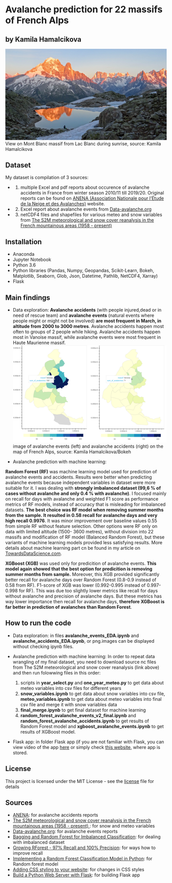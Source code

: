 # Avalanche prediction for 22 massifs of French Alps

## by Kamila Hamalcikova

![](readme.assets/view_lac_blanc.jpg)
View on Mont Blanc massif from Lac Blanc during sunrise, source: Kamila Hamalcikova

## Dataset

My dataset is compilation of 3 sources:
- 1) multiple Excel and pdf reports about occurence of avalanche accidents in France from winter season 2010/11 till 2019/20. Original reports can be found on [ANENA (Association Nationale pour l’Étude de la Neige et des Avalanches)](https://www.anena.org/5041-bilan-des-accidents.htm) website.
- 2) Excel report about avalanche events from [Data-avalanche.org](http://www.data-avalanche.org/)
- 3) netCDF4 files and shapefiles for various meteo and snow variables from [The S2M meteorological and snow cover reanalysis in the French mountainous areas (1958 - present)](https://en.aeris-data.fr/metadata/?865730e8-edeb-4c6b-ae58-80f95166509b)

## Installation

- Anaconda
- Jupyter Notebook
- Python 3.6
- Python libraries (Pandas, Numpy, Geopandas, Scikit-Learn, Bokeh, Matplotlib,
    Seaborn, Glob, Json, Datetime, Pathlib, NetCDF4, Xarray)
- Flask

## Main findings

- Data exploration: **Avalanche accidents** (with people injured,dead or in need of rescue team) and **avalanche events** (natural events where people might or might not be involved) **are most frequent in March, in altitude from 2000 to 3000 metres**. Avalanche accidents happen most often to groups of 2 people while hiking. Avalanche accidents happen most in Vanoise massif, while avalanche events were most frequent in Haute Maurienne massif.
![](readme.assets/bokeh_maps.png)
image of avalanche events (left) and avalanche accidents (right) on the map of French Alps, source: Kamila Hamalcikova/Bokeh

- Avalanche prediction with machine learning:

**Random Forest (RF)** was machine learning model used for prediction of avalanche events and accidents. Results were better when predicting avalanche events because independent variables in dataset were more suitable for it. I was dealing with **strongly imbalanced dataset (99,6 % of cases without avalanche and only 0.4 % with avalanche)**. I focused mainly on recall for days with avalanche and weighted F1 score as performance metrics of RF models, instead of accuracy that is misleading for imbalanced datasets. **The best choice was RF model when removing summer months from the sample. It resulted in 0.58 recall for avalanche days and very high recall 0.9976**. It was minor improvement over baseline values 0.55 from simple RF without feature selection. Other options were RF only on data with limited altitude (1500- 3600 metres), without division into 22 massifs and modification of RF model (Balanced Random Forest), but these variants of machine learning models provided less satisfying results. More details about machine learning part cn be found in my article on [TowardsDataScience.com](https://towardsdatascience.com/random-forest-for-imbalanced-dataset-example-with-avalanches-in-french-alps-77ffa582f68b).

**XGBoost (XGB)** was used only for predicition of avalanche events. **This model again showed that the best option for predicition is removing summer months from sample.** Moreover, this XGB provided significantly better recall for avalanche days over Random Forest (0.8-0.9 instead of 0.58 from RF). F1-score of XGB was lower (0.992-0.995 instead of 0.997-0.998 for RF). This was due too slightly lower metrics like recall for days without avalanche and precision of avalanche days. But these metrics has way lower importance then recall for avalanche days, **therefore XGBoost is far better in prediction of avalanches than Random Forest**.

## How to run the code

- Data exploration: in files **avalanche_events_EDA.ipynb** and **avalanche_accidents_EDA.ipynb**, or png.images can be displayed without checking ipynb files.

- Avalanche prediction with machine learning: In order to repeat data wrangling of my final dataset, you need to download source nc files from The S2M meteorological and snow cover reanalysis (link above) and then run folowwing files in this order:
    1) scripts in **year_select.py** and **one_year_meteo.py** to get data about meteo variables into csv files for different years
    2) **snow_variables.ipynb** to get data about snow variables into csv file, **meteo_variables.ipynb** to get data about meteo variables into final csv file and merge it with snow variables data
    3) **final_merge.ipynb** to get final dataset for machine learning
    4) **random_forest_avalanche_events_v2_final.ipynb** and **random_forest_avalanche_accidents.ipynb** to get results of Random Forest model and **xgboost_avalanche_events.ipynb** to get results of XGBoost model.

- Flask app: in folder Flask app (if you are not familiar with Flask, you can view video of the app [here](https://www.youtube.com/watch?v=-0ov6QQifV8&ab_channel=KamilaHamalcikova) or simply check [this website](https://avalanche-danger-index.herokuapp.com/), where app is stored.

## License

This project is licensed under the MIT License - see the [license](https://opensource.org/licenses/MIT) file for details

## Sources

- [ANENA](https://www.anena.org/5041-bilan-des-accidents.htm#par42276):  for avalanche accidents reports
- [The S2M meteorological and snow cover reanalysis in the French mountainous areas (1958 - present) ](https://en.aeris-data.fr/metadata/?865730e8-edeb-4c6b-ae58-80f95166509b): for snow and meteo variables
- [Data-avalanche.org](http://www.data-avalanche.org/):  for avalanche events reports
- [Bagging and Random Forest for Imbalanced Classification](https://machinelearningmastery.com/bagging-and-random-forest-for-imbalanced-classification/): for dealing with imbalanced dataset
- [Growing RForest - 97% Recall and 100% Precision](https://www.kaggle.com/palmbook/growing-rforest-97-recall-and-100-precision): for ways how to improve recall
- [Implementing a Random Forest Classification Model in Python](https://medium.com/@hjhuney/implementing-a-random-forest-classification-model-in-python-583891c99652): for Random forest model
- [Adding CSS styling to your website](https://pythonhow.com/add-css-to-flask-website/): for changes in CSS styles
- [Build a Python Web Server with Flask](https://projects.raspberrypi.org/en/projects/python-web-server-with-flask): for building Flask app
